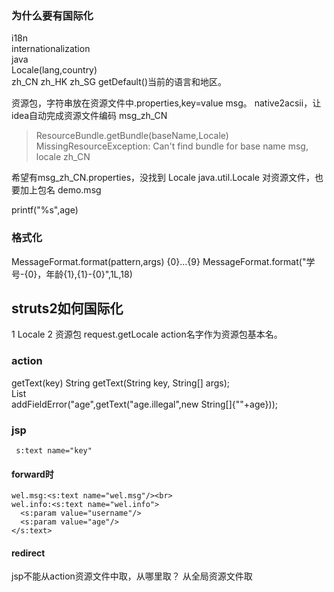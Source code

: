 ### 为什么要有国际化
i18n   
internationalization   
java   
Locale(lang,country)   
zh_CN zh_HK zh_SG
getDefault()当前的语言和地区。

资源包，字符串放在资源文件中.properties,key=value
msg。
native2acsii，让idea自动完成资源文件编码
msg_zh_CN
>ResourceBundle.getBundle(baseName,Locale)
MissingResourceException: Can't find bundle for base name msg, locale zh_CN

希望有msg_zh_CN.properties，没找到
Locale java.util.Locale
对资源文件，也要加上包名
demo.msg

printf("%s",age)

### 格式化
MessageFormat.format(pattern,args)
{0}...{9}
MessageFormat.format("学号-{0}，年龄{1},{1}-{0}",1L,18)

## struts2如何国际化
1 Locale 2 资源包
request.getLocale
action名字作为资源包基本名。
### action
getText(key)
 String getText(String key, String[] args);    
 List   
 addFieldError("age",getText("age.illegal",new String[]{""+age}));
 
 ### jsp
` s:text name="key"`
#### forward时
```
wel.msg:<s:text name="wel.msg"/><br>
wel.info:<s:text name="wel.info">
  <s:param value="username"/>
  <s:param value="age"/>
</s:text>
```
#### redirect
jsp不能从action资源文件中取，从哪里取？
从全局资源文件取